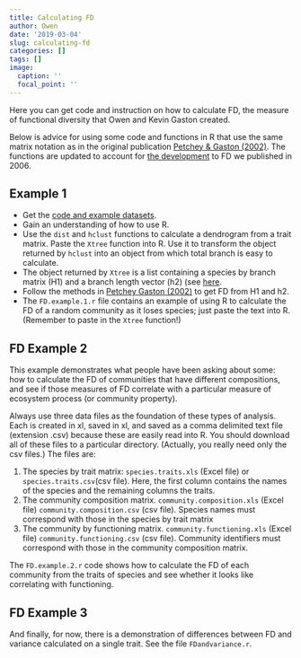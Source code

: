 ```yaml
---
title: Calculating FD
author: Owen
date: '2019-03-04'
slug: calculating-fd
categories: []
tags: []
image:
  caption: ''
  focal_point: ''
---
```


Here you can get code and instruction on how to calculate FD, the measure of functional diversity that Owen and Kevin Gaston created.

Below is advice for using some code and functions in R that use the same matrix notation as in the original publication [Petchey & Gaston (2002)](http://onlinelibrary.wiley.com/doi/10.1046/j.1461-0248.2002.00339.x/abstract). The functions are updated to account for [the development](http://onlinelibrary.wiley.com/doi/10.1111/j.1461-0248.2006.00924.x/abstract) to FD we published in 2006.

## Example 1

* Get the [code and example datasets](https://github.com/opetchey/dumping_ground/tree/master/functional_diversity).
* Gain an understanding of how to use R.
* Use the `dist` and `hclust` functions to calculate a dendrogram from a trait matrix. Paste the `Xtree` function into R. Use it to transform the object returned by `hclust` into an object from which total branch is easy to calculate.
* The object returned by `Xtree` is a list containing a species by branch matrix (H1) and a branch length vector (h2) (see [here](http://onlinelibrary.wiley.com/doi/10.1046/j.1461-0248.2002.00339.x/abstract).
* Follow the methods in [Petchey Gaston (2002)](http://onlinelibrary.wiley.com/doi/10.1046/j.1461-0248.2002.00339.x/abstract) to get FD from H1 and h2.
* The `FD.example.1.r` file contains an example of using R to calculate the FD of a random community as it loses species; just paste the text into R. (Remember to paste in the `Xtree` function!)

## FD Example 2

This example demonstrates what people have been asking about some: how to calculate the FD of communities that have different compositions, and see if those measures of FD correlate with a particular measure of ecosystem process (or community property).

Always use three data files as the foundation of these types of analysis. Each is created in xl, saved in xl, and saved as a comma delimited text file (extension .csv) because these are easily read into R. You should download all of these files to a particular directory. (Actually, you really need only the csv files.) The files are:

1. The species by trait matrix: `species.traits.xls` (Excel file) or `species.traits.csv`(csv file). Here, the first column contains the names of the species and the remaining columns the traits.
2. The community composition matrix. `community.composition.xls` (Excel file) `community.composition.csv` (csv file). Species names must correspond with those in the species by trait matrix
3. The community by functioning matrix. `community.functioning.xls` (Excel file)  `community.functioning.csv` (csv file). Community identifiers must correspond with those in the community composition matrix.

The `FD.example.2.r` code shows how to calculate the FD of each community from the traits of species and see whether it looks like correlating with functioning.


## FD Example 3

And finally, for now, there is a demonstration of differences between FD and variance calculated on a single trait. See the file `FDandvariance.r`.
